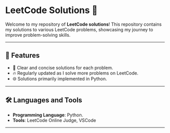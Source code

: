 # LeetCode Solutions 🚀

Welcome to my repository of **LeetCode solutions**! 
This repository contains my solutions to various LeetCode problems, 
showcasing my journey to improve problem-solving skills.

---

## 🌟 Features

- 📝 Clear and concise solutions for each problem.
- 🔥 Regularly updated as I solve more problems on LeetCode.
- 🌐 Solutions primarily implemented in Python.

---

## 🛠️ Languages and Tools

- **Programming Language**: Python.
- **Tools**: LeetCode Online Judge, VSCode

---

